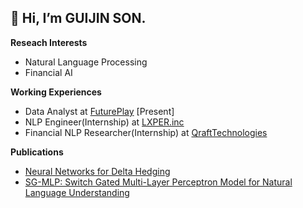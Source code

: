 __👋 Hi, I’m GUIJIN SON.__   
---   
__Reseach Interests__
- Natural Language Processing
- Financial AI

__Working Experiences__ 
- Data Analyst at [FuturePlay](https://futureplay.co) \[Present]
- NLP Engineer(Internship) at [LXPER.inc](https://www.lxper.com)
- Financial NLP Researcher(Internship) at [QraftTechnologies](https://www.qraftec.com)

__Publications__
- [Neural Networks for Delta Hedging](https://arxiv.org/abs/2112.10084)
- [SG-MLP: Switch Gated Multi-Layer Perceptron Model for Natural Language Understanding](https://doi.org/10.3745/PKIPS.y2021m11a.1116)
